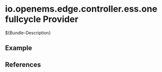 # io.openems.edge.controller.ess.onefullcycle Provider

${Bundle-Description}

## Example

## References

